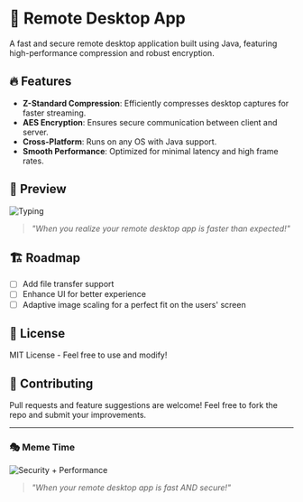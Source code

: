 # 🚀 Remote Desktop App

A fast and secure remote desktop application built using Java, featuring high-performance compression and robust encryption.

## 🔥 Features

- **Z-Standard Compression**: Efficiently compresses desktop captures for faster streaming.
- **AES Encryption**: Ensures secure communication between client and server.
- **Cross-Platform**: Runs on any OS with Java support.
- **Smooth Performance**: Optimized for minimal latency and high frame rates.

## 📸 Preview

![Typing](https://media.giphy.com/media/26AHONQ79FdWZhAI0/giphy.gif)

> _"When you realize your remote desktop app is faster than expected!"_

## 🏗️ Roadmap

- [ ] Add file transfer support
- [ ] Enhance UI for better experience
- [ ] Adaptive image scaling for a perfect fit on the users' screen

## 📜 License

MIT License - Feel free to use and modify!

## 🤝 Contributing

Pull requests and feature suggestions are welcome! Feel free to fork the repo and submit your improvements.

---

### 🎭 Meme Time

![Security + Performance](https://media.giphy.com/media/l3V0j3ytFyGHqiV7W/giphy.gif)

> _"When your remote desktop app is fast AND secure!"_
